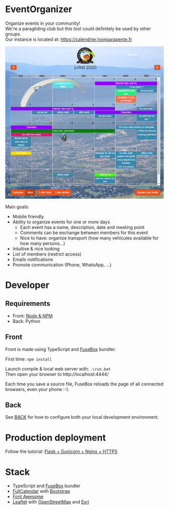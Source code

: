 # EventOrganizer

Organize events in your community!  
We're a paragliding club but this tool could definitely be used by other groups.  
Our instance is located at: https://calendrier.lyonparapente.fr

![Screenshot](https://github.com/LyonParapente/EventOrganizer/raw/main/screenshot.png)

Main goals:
* Mobile friendly
* Ability to organize events for one or more days
  * Each event has a name, description, date and meeting point
  * Comments can be exchange between members for this event
  * Nice to have: organize transport (how many vehicules available for how many persons...)
* Intuitive & nice looking
* List of members (restrict access)
* Emails notifications
* Promote communication (Phone, WhatsApp, ...)


# Developer

## Requirements

* Front: [Node & NPM](https://nodejs.org/)
* Back: Python

## Front

Front is made using TypeScript and [FuseBox](https://fuse-box.org/) bundler.  

First time: `npm install`

Launch compile & local web server with: `.\run.bat`   
Then open your browser to http://localhost:4444/

Each time you save a source file, FuseBox reloads the page of all connected browsers, even your phone :-).


## Back

See [BACK](BACK.md) for how to configure both your local development environment.

# Production deployment

Follow the tutorial: [Flask + Gunicorn + Nginx + HTTPS](VPS.md)

# Stack

* TypeScript and [FuseBox](https://fuse-box.org/) bundler
* [FullCalendar](https://fullcalendar.io/) with [Bootstrap](https://getbootstrap.com)
* [Font Awesome](https://fontawesome.com/)
* [Leaflet](https://leafletjs.com) with [OpenStreetMap](https://www.openstreetmap.org/about) and [Esri](https://esri.github.io/esri-leaflet/)

